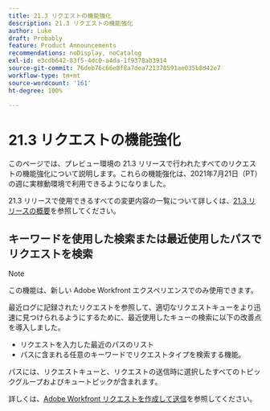 ```yaml
---
title: 21.3 リクエストの機能強化
description: 21.3 リクエストの機能強化
author: Luke
draft: Probably
feature: Product Announcements
recommendations: noDisplay, noCatalog
exl-id: e3cdb642-83f5-4dc0-a4da-1f9378ab3914
source-git-commit: 76deb76c66e8f8a7dea721378591ae035b8d42e7
workflow-type: tm+mt
source-wordcount: '161'
ht-degree: 100%

---
```


# 21.3 リクエストの機能強化

このページでは、プレビュー環境の 21.3 リリースで行われたすべてのリクエストの機能強化について説明します。これらの機能強化は、2021年7月21日（PT）の週に実稼動環境で利用できるようになりました。

21.3 リリースで使用できるすべての変更内容の一覧について詳しくは、[21.3 リリースの概要](../../../product-announcements/product-releases/21.3-release-activity/21-3-release-overview.md)を参照してください。

## キーワードを使用した検索または最近使用したパスでリクエストを検索

>[!NOTE]
>
>この機能は、新しい Adobe Workfront エクスペリエンスでのみ使用できます。

最近ログに記録されたリクエストを参照して、適切なリクエストキューをより迅速に見つけられるようにするために、最近使用したキューの検索に以下の改善点を導入しました。

* リクエストを入力した最近のパスのリスト
* パスに含まれる任意のキーワードでリクエストタイプを検索する機能。

パスには、リクエストキューと、リクエストの送信時に選択したすべてのトピックグループおよびキュートピックが含まれます。

詳しくは、[Adobe Workfront リクエストを作成して送信](/help/quicksilver/manage-work/requests/create-requests/create-submit-requests.md)を参照してください。

